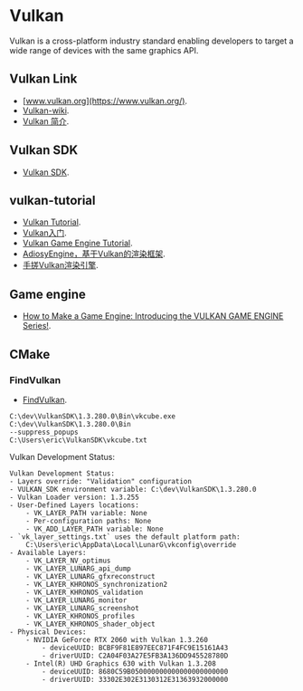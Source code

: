 # Vulkan

Vulkan is a cross-platform industry standard enabling developers to target a wide range of devices with the same graphics API.

## Vulkan Link

-  [www.vulkan.org](https://www.vulkan.org/).
-  [Vulkan-wiki](https://en.wikipedia.org/wiki/Vulkan).
-  [Vulkan 简介](https://zhuanlan.zhihu.com/p/165141740/).

## Vulkan SDK

-  [Vulkan SDK](https://vulkan.lunarg.com/sdk/home#windows/).


## vulkan-tutorial

-  [Vulkan Tutorial](https://vulkan-tutorial.com/).
-  [Vulkan入门](https://www.bilibili.com/video/BV1R44y1M7e2/).
-  [Vulkan Game Engine Tutorial](https://www.bilibili.com/video/BV1za411C7tt/).
-  [AdiosyEngine，基于Vulkan的渲染框架](https://www.bilibili.com/video/BV15J4m1V7Wm/).
-  [手搓Vulkan渲染引擎](https://www.bilibili.com/video/BV15J4m1V7Wm/).

## Game engine

-  [How to Make a Game Engine: Introducing the VULKAN GAME ENGINE Series!](https://www.youtube.com/watch?v=dHPuU-DJoBM&list=PLv8Ddw9K0JPg1BEO-RS-0MYs423cvLVtj/).


## CMake 

### FindVulkan

-  [FindVulkan](https://cmake.org/cmake/help/latest/module/FindVulkan.html).

```
C:\dev\VulkanSDK\1.3.280.0\Bin\vkcube.exe
C:\dev\VulkanSDK\1.3.280.0\Bin
--suppress_popups
C:\Users\eric\VulkanSDK\vkcube.txt
```

Vulkan Development Status:
```
Vulkan Development Status:
- Layers override: "Validation" configuration
- VULKAN_SDK environment variable: C:\dev\VulkanSDK\1.3.280.0
- Vulkan Loader version: 1.3.255
- User-Defined Layers locations:
    - VK_LAYER_PATH variable: None
    - Per-configuration paths: None
    - VK_ADD_LAYER_PATH variable: None
- `vk_layer_settings.txt` uses the default platform path:
    C:\Users\eric\AppData\Local\LunarG\vkconfig\override
- Available Layers:
    - VK_LAYER_NV_optimus
    - VK_LAYER_LUNARG_api_dump
    - VK_LAYER_LUNARG_gfxreconstruct
    - VK_LAYER_KHRONOS_synchronization2
    - VK_LAYER_KHRONOS_validation
    - VK_LAYER_LUNARG_monitor
    - VK_LAYER_LUNARG_screenshot
    - VK_LAYER_KHRONOS_profiles
    - VK_LAYER_KHRONOS_shader_object
- Physical Devices:
    - NVIDIA GeForce RTX 2060 with Vulkan 1.3.260
        - deviceUUID: BCBF9F81E897EEC871F4FC9E15161A43
        - driverUUID: C2A04F03A27E5FB3A136DD945528780D
    - Intel(R) UHD Graphics 630 with Vulkan 1.3.208
        - deviceUUID: 8680C59B050000000000000000000000
        - driverUUID: 33302E302E3130312E31363932000000

```